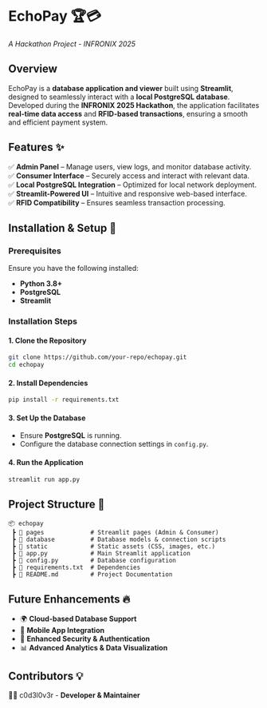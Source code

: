 # **EchoPay** 🏆💳  
*A Hackathon Project - INFRONIX 2025*  

## **Overview**  
EchoPay is a **database application and viewer** built using **Streamlit**, designed to seamlessly interact with a **local PostgreSQL database**. Developed during the **INFRONIX 2025 Hackathon**, the application facilitates **real-time data access** and **RFID-based transactions**, ensuring a smooth and efficient payment system.  

## **Features** ✨  
✅ **Admin Panel** – Manage users, view logs, and monitor database activity.  
✅ **Consumer Interface** – Securely access and interact with relevant data.  
✅ **Local PostgreSQL Integration** – Optimized for local network deployment.  
✅ **Streamlit-Powered UI** – Intuitive and responsive web-based interface.  
✅ **RFID Compatibility** – Ensures seamless transaction processing.  

## **Installation & Setup** 🚀  

### **Prerequisites**  
Ensure you have the following installed:  
- **Python 3.8+**  
- **PostgreSQL**  
- **Streamlit**  

### **Installation Steps**  

#### **1. Clone the Repository**  
```bash
git clone https://github.com/your-repo/echopay.git  
cd echopay  
```  

#### **2. Install Dependencies**  
```bash
pip install -r requirements.txt  
```  

#### **3. Set Up the Database**  
- Ensure **PostgreSQL** is running.  
- Configure the database connection settings in `config.py`.  

#### **4. Run the Application**  
```bash
streamlit run app.py  
```  

## **Project Structure** 📂  
```plaintext
📦 echopay  
 ┣ 📂 pages             # Streamlit pages (Admin & Consumer)  
 ┣ 📂 database          # Database models & connection scripts  
 ┣ 📂 static            # Static assets (CSS, images, etc.)  
 ┣ 📜 app.py            # Main Streamlit application  
 ┣ 📜 config.py         # Database configuration  
 ┣ 📜 requirements.txt  # Dependencies  
 ┣ 📜 README.md         # Project Documentation  
```  

## **Future Enhancements** 🔥  
- 🌍 **Cloud-based Database Support**  
- 📱 **Mobile App Integration**  
- 🔐 **Enhanced Security & Authentication**  
- 📊 **Advanced Analytics & Data Visualization**  

## **Contributors** 💡  
👨‍💻 c0d3l0v3r - **Developer & Maintainer**  
